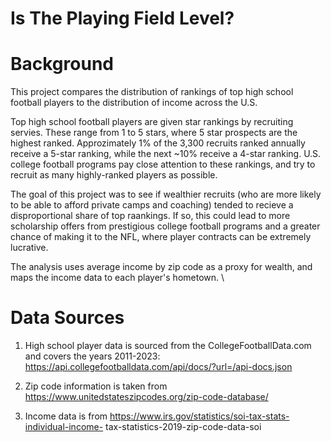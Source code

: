 # Is The Playing Field Level?

# Background

This project compares the distribution of rankings of top high school football players to the distribution of income across the U.S.

Top high school football players are given star rankings by recruiting servies.  These range from 1 to 5 stars, where 5 star prospects are the highest ranked.  Approzimately 1% of the 3,300 recruits ranked annually receive a 5-star ranking, while the next ~10% receive a 4-star ranking.  U.S. college football programs pay close attention to these rankings, and try to recruit as many highly-ranked players as possible.

The goal of this project was to see if wealthier recruits (who are more likely to be able to afford private camps and coaching) tended to recieve a disproportional share of top raankings.  If so, this could lead to more scholarship offers from prestigious college football programs and a greater chance of making it to the NFL, where player contracts can be extremely lucrative.

The analysis uses average income by zip code as a proxy for wealth, and maps the income data to each player's hometown.  \

# Data Sources

1.  High school player data is sourced from the CollegeFootballData.com and covers the years 2011-2023:
https://api.collegefootballdata.com/api/docs/?url=/api-docs.json

2.  Zip code information is taken from https://www.unitedstateszipcodes.org/zip-code-database/

3.  Income data is from https://www.irs.gov/statistics/soi-tax-stats-individual-income- tax-statistics-2019-zip-code-data-soi
